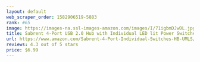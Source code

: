 ```yaml
---
layout: default 
﻿web_scraper_order: 1582906519-5883
rank: #65
image: https://images-na.ssl-images-amazon.com/images/I/71igbmDJwDL.jpg
title: Sabrent 4-Port USB 2.0 Hub with Individual LED lit Power Switches (HB-UMLS)
url: https://www.amazon.com/Sabrent-4-Port-Individual-Switches-HB-UMLS/dp/B00BWF5U0M/ref=zg_mw_pc_65?_encoding=UTF8&psc=1&refRID=EM7YADC22S0GE9S6JC4D
reviews: 4.3 out of 5 stars
price: $6.99 
---
```

